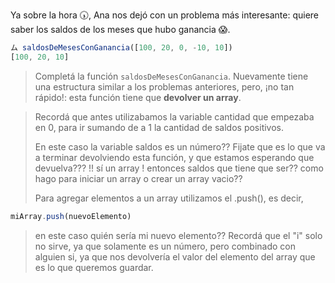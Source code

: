 Ya sobre la hora :clock530:, Ana nos dejó con un problema más interesante: quiere saber los saldos de los meses que hubo ganancia :scream:.

```javascript
ム saldosDeMesesConGanancia([100, 20, 0, -10, 10])
[100, 20, 10]
```

> Completá la función `saldosDeMesesConGanancia`. Nuevamente tiene una estructura similar a los problemas anteriores, pero, ¡no tan rápido!: esta función tiene que **devolver un array**.


> Recordá que antes utilizabamos la variable cantidad que empezaba en 0, para ir sumando de a 1 la cantidad de saldos positivos.
>
> En este caso la variable saldos es un número?? Fijate que es lo que va a terminar devolviendo esta función, y que estamos esperando que devuelva??? !! sí un array ! entonces saldos que tiene que ser?? como hago para iniciar un array
o crear un array vacio??
>
> Para agregar elementos a un array utilizamos el .push(), es decir, 
>
```javascript
miArray.push(nuevoElemento)
```
>
> en este caso quién sería mi nuevo elemento?? Recordá que el "i" solo no sirve, ya que solamente es un número, pero combinado con alguien si, ya que nos devolvería el valor del elemento del array que es lo que queremos guardar.